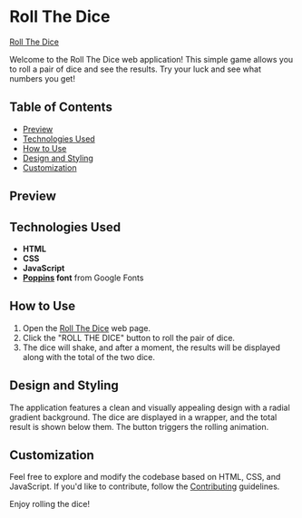 # Roll The Dice

[Roll The Dice](https://umar-ashraf09.github.io/Roll-The-Dice/)

Welcome to the Roll The Dice web application! This simple game allows you to roll a pair of dice and see the results. Try your luck and see what numbers you get!

## Table of Contents

- [Preview](#preview)
- [Technologies Used](#technologies-used)
- [How to Use](#how-to-use)
- [Design and Styling](#design-and-styling)
- [Customization](#customization)

## Preview



## Technologies Used

- **HTML**
- **CSS**
- **JavaScript**
- **[Poppins](https://fonts.googleapis.com/css2?family=Poppins:wght@500&display=swap) font** from Google Fonts

## How to Use

1. Open the [Roll The Dice](https://umar-ashraf09.github.io/Roll-The-Dice/) web page.
2. Click the "ROLL THE DICE" button to roll the pair of dice.
3. The dice will shake, and after a moment, the results will be displayed along with the total of the two dice.

## Design and Styling

The application features a clean and visually appealing design with a radial gradient background. The dice are displayed in a wrapper, and the total result is shown below them. The button triggers the rolling animation.

## Customization

Feel free to explore and modify the codebase based on HTML, CSS, and JavaScript. If you'd like to contribute, follow the [Contributing](#contributing) guidelines.

Enjoy rolling the dice!
